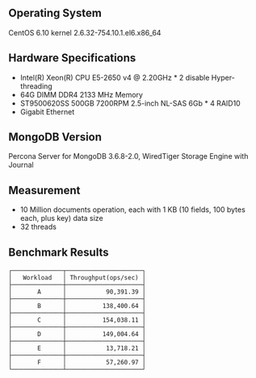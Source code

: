 ## Operating System ##
CentOS 6.10 kernel 2.6.32-754.10.1.el6.x86_64

## Hardware Specifications ##
- Intel(R) Xeon(R) CPU E5-2650 v4 @ 2.20GHz * 2 disable Hyper-threading
- 64G DIMM DDR4 2133 MHz Memory
- ST9500620SS 500GB 7200RPM 2.5-inch NL-SAS 6Gb * 4 RAID10
- Gigabit Ethernet

## MongoDB Version ##
Percona Server for MongoDB 3.6.8-2.0, WiredTiger Storage Engine with Journal

## Measurement ##
- 10 Million documents operation, each with 1 KB (10 fields, 100 bytes each, plus key) data size
- 32 threads

## Benchmark Results ##
    ┌──────────────┬─────────────────────┐
    │   Workload   │ Throughput(ops/sec) │
    ├──────────────┼─────────────────────┤
    │       A      │           90,391.39 │
    ├──────────────┼─────────────────────┤
    │       B      │          138,400.64 │
    ├──────────────┼─────────────────────┤
    │       C      │          154,038.11 │
    ├──────────────┼─────────────────────┤
    │       D      │          149,004.64 │
    ├──────────────┼─────────────────────┤
    │       E      │           13,718.21 │
    ├──────────────┼─────────────────────┤
    │       F      │           57,260.97 │
    └──────────────┴─────────────────────┘
